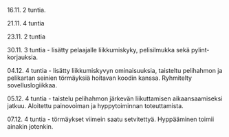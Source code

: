 

16.11. 2 tuntia.

21.11. 4 tuntia

23.11. 2 tuntia

30.11. 3 tuntia - lisätty pelaajalle liikkumiskyky, pelisilmukka sekä pylint-korjauksia.

04.12. 4 tuntia - lisätty liikkumiskyvyn ominaisuuksia, taisteltu pelihahmon ja pelikartan seinien törmäyksiä hoitavan koodin kanssa. Ryhmitelty sovelluslogiikkaa.

05.12. 4 tuntia - taistelu pelihahmon järkevän liikuttamisen aikaansaamiseksi jatkuu. Aloitettu painovoiman ja hyppytoiminnan toteuttamista.

07.12. 4 tuntia - törmäykset viimein saatu setvitettyä. Hyppääminen toimii ainakin jotenkin.
